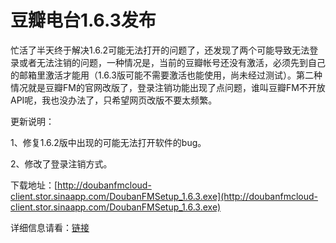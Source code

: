 # 豆瓣电台1.6.3发布

忙活了半天终于解决1.6.2可能无法打开的问题了，还发现了两个可能导致无法登录或者无法注销的问题，一种情况是，当前的豆瓣帐号还没有激活，必须先到自己的邮箱里激活才能用（1.6.3版可能不需要激活也能使用，尚未经过测试）。第二种情况就是豆瓣FM的官网改版了，登录注销功能出现了点问题，谁叫豆瓣FM不开放API呢，我也没办法了，只希望网页改版不要太频繁。

更新说明：

1、修复1.6.2版中出现的可能无法打开软件的bug。

2、修改了登录注销方式。

下载地址：[http://doubanfmcloud-client.stor.sinaapp.com/DoubanFMSetup_1.6.3.exe](http://doubanfmcloud-client.stor.sinaapp.com/DoubanFMSetup_1.6.3.exe)

详细信息请看：[链接](/article/doubanfm)
